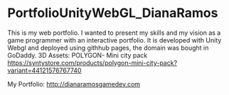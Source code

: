 # PortfolioUnityWebGL_DianaRamos
This is my web portfolio. I wanted to present my skills and my vision as a game programmer with an interactive portfolio. It is developed with Unity Webgl and deployed using githhub pages, the domain was bought in GoDaddy. 
3D Assets: POLYGON- Mini city pack https://syntystore.com/products/polygon-mini-city-pack?variant=44121576767740

My Portfolio: http://dianaramosgamedev.com
